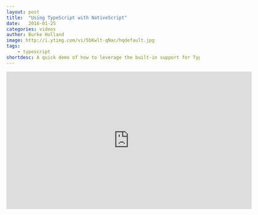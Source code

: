 ```yaml
---
layout: post
title:  "Using TypeScript with NativeScript"
date:   2016-01-25
categories: videos
author: Burke Holland
image: http://i.ytimg.com/vi/5bKwlt-qNac/hqdefault.jpg
tags: 
    - typescript
shortdesc: A quick demo of how to leverage the built-in support for TypeScript in NativeScript 1.5.
---
```

<iframe width="640" height="360" src="https://www.youtube.com/embed/5bKwlt-qNac" frameborder="0" allowfullscreen></iframe>